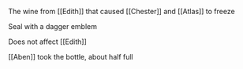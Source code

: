 The wine from [[Edith]] that caused [[Chester]] and [[Atlas]] to freeze

Seal with a dagger emblem 

Does not affect [[Edith]]

[[Aben]] took the bottle, about half full
